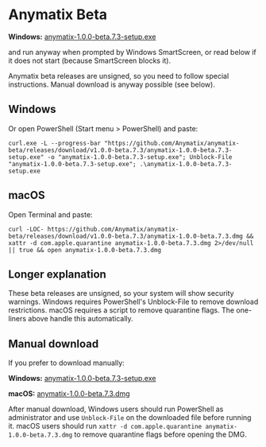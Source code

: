 Anymatix Beta
=============


**Windows:** [anymatix-1.0.0-beta.7.3-setup.exe](https://github.com/Anymatix/anymatix-beta/releases/download/v1.0.0-beta.7.3/anymatix-1.0.0-beta.7.3-setup.exe)

and run anyway when prompted by Windows SmartScreen, or read below if it does not start (because SmartScreen blocks it).

Anymatix beta releases are unsigned, so you need to follow special instructions. Manual download is anyway possible (see below).

Windows
-------


Or open PowerShell (Start menu > PowerShell) and paste:
```
curl.exe -L --progress-bar "https://github.com/Anymatix/anymatix-beta/releases/download/v1.0.0-beta.7.3/anymatix-1.0.0-beta.7.3-setup.exe" -o "anymatix-1.0.0-beta.7.3-setup.exe"; Unblock-File "anymatix-1.0.0-beta.7.3-setup.exe"; .\anymatix-1.0.0-beta.7.3-setup.exe
```

macOS
-----
Open Terminal and paste:
```
curl -LOC- https://github.com/Anymatix/anymatix-beta/releases/download/v1.0.0-beta.7.3/anymatix-1.0.0-beta.7.3.dmg && xattr -d com.apple.quarantine anymatix-1.0.0-beta.7.3.dmg 2>/dev/null || true && open anymatix-1.0.0-beta.7.3.dmg
```

Longer explanation
------------------
These beta releases are unsigned, so your system will show security warnings. Windows requires PowerShell's Unblock-File to remove download restrictions. macOS requires a script to remove quarantine flags. The one-liners above handle this automatically.

Manual download
---------------
If you prefer to download manually:

**Windows:** [anymatix-1.0.0-beta.7.3-setup.exe](https://github.com/Anymatix/anymatix-beta/releases/download/v1.0.0-beta.7.3/anymatix-1.0.0-beta.7.3-setup.exe)

**macOS:** [anymatix-1.0.0-beta.7.3.dmg](https://github.com/Anymatix/anymatix-beta/releases/download/v1.0.0-beta.7.3/anymatix-1.0.0-beta.7.3.dmg)

After manual download, Windows users should run PowerShell as administrator and use `Unblock-File` on the downloaded file before running it. macOS users should run `xattr -d com.apple.quarantine anymatix-1.0.0-beta.7.3.dmg` to remove quarantine flags before opening the DMG.